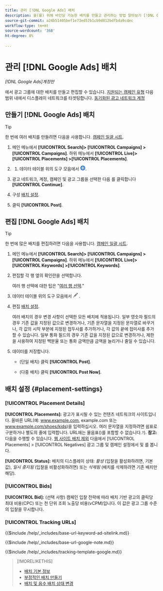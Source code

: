 ```yaml
---
title: 관리 [!DNL Google Ads] 배치
description: 을(를) 위해 바인딩 가능한 배치를 만들고 관리하는 방법 알아보기 [!DNL Google Ads] 광고 그룹.
source-git-commit: a24b51405bef1e73ed57b1cb9d012bdfbda9cdec
workflow-type: tm+mt
source-wordcount: '368'
ht-degree: 0%

---
```


# 관리 [!DNL Google Ads] 배치

*[!DNL Google Ads]계정만*

에서 광고 그룹에 대한 배치를 만들고 편집할 수 있습니다. [지원되는 캠페인 유형](/help/search-social-commerce/introduction/supported-inventory.md) 다음 범위 내에서 디스플레이 네트워크를 타겟팅합니다. [동기화된 광고 네트워크 계정](/help/search-social-commerce/campaign-management/accounts/ad-network-account-about.md)

## 만들기 [!DNL Google Ads] 배치

>[!TIP]
>
>한 번에 여러 배치를 만들려면 다음을 사용합니다. [캠페인 일괄 시트](/help/search-social-commerce/campaign-management/bulksheets/bulksheet-about.md).

1. 메인 메뉴에서 **[!UICONTROL Search]> [!UICONTROL Campaigns] >[!UICONTROL Campaigns]**. 하위 메뉴에서 **[!UICONTROL Live]> [!UICONTROL Placements] >[!UICONTROL Placements]**.

1. 
   1. 데이터 테이블 위의 도구 모음에서 ![만들기](/help/search-social-commerce/assets/add.png "만들기").

1. 광고 네트워크, 계정, 캠페인 및 광고 그룹을 선택한 다음 를 클릭합니다 **[!UICONTROL Continue]**.

1. 구성 [배치 설정](#placement-settings).

1. 클릭 **[!UICONTROL Post]**.

## 편집 [!DNL Google Ads] 배치

>[!TIP]
>
>한 번에 많은 배치를 편집하려면 다음을 사용합니다. [캠페인 일괄 시트](/help/search-social-commerce/campaign-management/bulksheets/bulksheet-about.md).

1. 메인 메뉴에서 **[!UICONTROL Search]> [!UICONTROL Campaigns] >[!UICONTROL Campaigns]**. 하위 메뉴에서 **[!UICONTROL Live]> [!UICONTROL Keywords] >[!UICONTROL Keywords]**.

1. 편집할 각 행 옆의 확인란을 선택합니다.

   여러 행 선택에 대한 팁은 &quot;[여러 행 선택](/help/search-social-commerce/common-tasks/navigation-editing-selection/multiple-rows-select.md).&quot;

1. 데이터 테이블 위의 도구 모음에서 ![편집](/help/search-social-commerce/assets/edit.png "편집") .

1. 편집 [배치 설정](#placement-settings).

   여러 배치의 경우 변경 사항이 선택한 모든 배치에 적용됩니다. 일부 영숫자 필드의 경우 기존 값을 지정된 값으로 변경하거나, 기존 문자열을 지정된 문자열로 바꾸거나, 각 값의 시작 부분에 지정된 접두사를 추가하거나, 각 값의 끝에 접미사를 추가할 수 있습니다. 일부 통화 필드의 경우 기존 값을 지정된 값으로 변경하거나, 제한을 사용하여 지정된 백분율 또는 통화 금액만큼 금액을 늘리거나 줄일 수 있습니다.

1. 데이터를 저장합니다.

   * (단일 배치) 클릭 **[!UICONTROL Post]**.

   * (다중 배치) 클릭 **[!UICONTROL Post Now]**.

## 배치 설정 {#placement-settings}

### [!UICONTROL Placement Details]

**[!UICONTROL Placements]:** 광고가 표시될 수 있는 컨텐츠 네트워크의 사이트입니다. 올바른 URL(예: www.example.com, example.com 또는 www.example.com/shoes/kids)을 입력하십시오. 여러 문자열을 지정하려면 쉼표로 구분하거나 별도의 줄에 입력합니다. URL에는 물음표()를 포함할 수 없습니다.`?`). **참고:** 다음을 수행할 수 있습니다. [웹 사이트 배치 제외](placement-negative-create.md) 다음에서 [!UICONTROL Placements] > [!UICONTROL Negatives] 광고 그룹 및 캠페인 설정에서 및 를 봅니다.

**[!UICONTROL Status]:** 배치의 디스플레이 상태: *활성* (입찰을 활성화하려면, 기본값), *일시 중지됨* (입찰을 비활성화하려면) 또는 *삭제됨* (배치를 삭제하려면 기존 배치만 해당).

### [!UICONTROL Bids]

**[!UICONTROL Bid]:** (선택 사항) 캠페인 입찰 전략에 따라 배치 기반 광고의 클릭당 최대 비용(CPC) 또는 천 단위 조회 노출당 비용(vCPM)입니다. 이 값은 광고 그룹 수준의 입찰을 무시합니다.

<!-- If the placement is in a standard optimized portfolio, then the specified bid is applied for one day. Afterward, the optimization capability places bids according to its own calculations. -->

### [!UICONTROL Tracking URLs]

<!-- **[!UICONTROL Base URL]:** -->

{{$include /help/_includes/base-url-keyword-ad-sitelink.md}}

<!-- note -->

{{$include /help/_includes/base-url-google-note.md}}

<!-- **[!UICONTROL Tracking Template]:** -->

{{$include /help/_includes/tracking-template-google.md}}

>[!MORELIKETHIS]
>
>* [배치 기본 정보](placement-about.md)
>* [부정적인 배치 만들기](placement-negative-create.md)
>* [배치 및 음수 배치 상태 변경](placement-status-edit.md)
